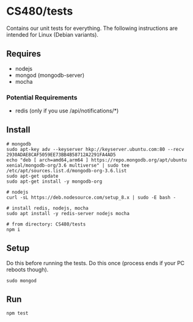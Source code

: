 # CS480/tests

Contains our unit tests for everything. The following instructions are intended
for Linux (Debian variants). 

## Requires

- nodejs
- mongod (mongodb-server)
- mocha

### Potential Requirements

- redis (only if you use /api/notifications/*)

## Install 

```
# mongodb
sudo apt-key adv --keyserver hkp://keyserver.ubuntu.com:80 --recv 2930ADAE8CAF5059EE73BB4B58712A2291FA4AD5
echo "deb [ arch=amd64,arm64 ] https://repo.mongodb.org/apt/ubuntu xenial/mongodb-org/3.6 multiverse" | sudo tee /etc/apt/sources.list.d/mongodb-org-3.6.list
sudo apt-get update
sudo apt-get install -y mongodb-org

# nodejs
curl -sL https://deb.nodesource.com/setup_8.x | sudo -E bash -

# install redis, nodejs, mocha
sudo apt install -y redis-server nodejs mocha

# from directory: CS480/tests
npm i
```

## Setup

Do this before running the tests. Do this once (process ends if your PC 
reboots though).
```
sudo mongod
```


## Run

```
npm test
```